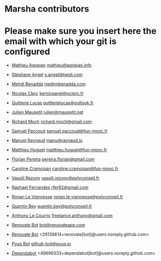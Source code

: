 # Marsha contributors

# Please make sure you insert here the email with which your git is configured

- [Mathieu Agopian](https://github.com/magopian) <mathieu@agopian.info>
- [Stéphane Angel](https://github.com/twidi) <s.angel@twidi.com>
- [Mehdi Benadda](https://github.com/mbenadda) <me@mbenadda.com>
- [Nicolas Clerc](https://github.com/kernicpanel) <kernicpanel@nclerc.fr>
- [Quitterie Lucas](https://github.com/quitterie-lcs) <quitterielucas@outlook.fr>
- [Julien Maupetit](https://github.com/jmaupetit) <julien@maupetit.net>
- [Richard Moch](https://github.com/rmoch) <richard.moch@gmail.com>
- [Samuel Paccoud](https://github.com/sampaccoud) <samuel.paccoud@fun-mooc.fr>
- [Manuel Raynaud](https://github.com/lunika) <manu@raynaud.io>
- [Matthieu Huguet](https://github.com/madmatah) <matthieu.huguet@fun-mooc.fr>
- [Florian Pereira](https://github.com/flo-pereira) <pereira.florian@gmail.com>
- [Caroline Cramoisan](https://github.com/carofun) <caroline.cramoisan@fun-mooc.fr>
- [Vassili Rezvoy](https://github.com/RVassili) <vassili.rezvoy@polyconseil.fr>
- [Raphael Fernandes](https://github.com/RaphaelFernandes92) <rfer92@gmail.com>
- [Ronan Le Viennesse](https://github.com/roro-lv) <ronan.le-viennesse@polyconseil.fr>
- [Quentin Bey](https://github.com/qbey) <quentin.bey@polyconseil.fr>
- [Anthony Le Courric](https://github.com/AntoLC) <freelance.anthony@gmail.com>

- [Renovate Bot](https://renovatebot.com) <bot@renovateapp.com>
- [Renovate Bot](https://renovatebot.com) <29139614+renovate[bot]@users.noreply.github.com>
- [Pyup Bot](https://pyup.io) <github-bot@pyup.io>
- [Dependabot](https://github.com/dependabot/dependabot-core) <49699333+dependabot[bot]@users.noreply.github.com>
